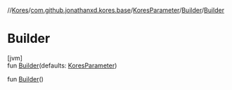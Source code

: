 //[Kores](../../../../index.md)/[com.github.jonathanxd.kores.base](../../index.md)/[KoresParameter](../index.md)/[Builder](index.md)/[Builder](-builder.md)

# Builder

[jvm]\
fun [Builder](-builder.md)(defaults: [KoresParameter](../index.md))

fun [Builder](-builder.md)()
